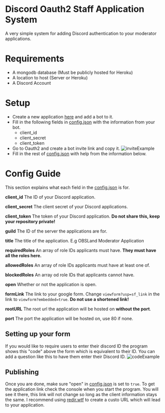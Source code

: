 # Discord Oauth2 Staff Application System
A very simple system for adding Discord authentication to your moderator applications.
# Requirements
- A mongodb database (Must be publicly hosted for Heroku)
- A location to host (Server or Heroku)
- A Discord Account
# Setup
- Create a new application [here](https://discord.com/developers) and add a bot to it.
- Fill in the following fields in [config.json](https://github.com/ObertoIsOBS/discord-oauth-application/blob/main/config.json) with the information from your bot.
  - client_id
  - client_secret
  - client_token
 - Go to Oauth2 and create a bot invite link and copy it.
 ![inviteExample](https://cdn.obs.wtf/images/oauthinviteExp.png)
 - Fill in the rest of [config.json](https://github.com/ObertoIsOBS/discord-oauth-application/blob/main/config.json) with help from the information below.
# Config Guide
This section explains what each field in the [config.json](https://github.com/ObertoIsOBS/discord-oauth-application/blob/main/config.json) is for.

__client_id__ The ID of your Discord application.

__client_secret__ The client secret of your Discord applications.

__client_token__ The token of your Discord application. **Do not share this, keep your repository private!**

__guild__ The ID of the server the applications are for.

__title__ The title of the application. E.g OBSLand Moderator Application

__requiredRoles__ An array of role IDs applicants must have. **They must have all the roles here.**

__allowedRoles__ An array of role IDs applicants must have at least one of.

__blockedRoles__ An array od role IDs that applicants cannot have.

__open__ Whether or not the application is open.

__formLink__ The link to your google form. Change `viewform?usp=sf_link` in the link to `viewform?embedded=true`. **Do not use a shortened link!**

__rootURL__ The root url the application will be hosted on **without the port**.

__port__ The port the application will be hosted on, use 80 if none.

## Setting up your form
If you would like to require users to enter their discord ID the program shows this "code" above the form which is equivalent to their ID. You can add a question like this to have them enter their Discord ID.
![codeExample](https://cdn.obs.wtf/images/codeExp.png)

## Publishing
Once you are done, make sure "open" in [config.json](https://github.com/ObertoIsOBS/discord-oauth-application/blob/main/config.json) is set to `true`. To get the application link check the console when you start the program. You will see it there, this link will not change so long as the client information stays the same. I recommend using [redir.wtf](https://redir.wtf) to create a custo URL which will lead to your application.
